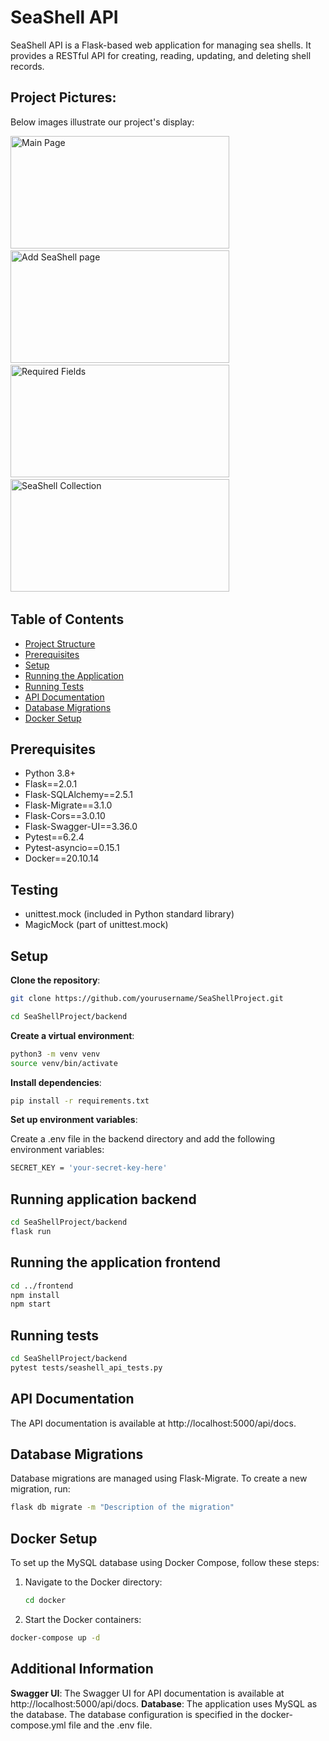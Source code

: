 # SeaShell API

SeaShell API is a Flask-based web application for managing sea shells. It provides a RESTful API for creating, reading, updating, and deleting shell records.

## Project Pictures:

Below images illustrate our project's display:

<p>
<img src="https://github.com/MahnoorFatima02/kone-challenge/blob/main/Images/MainPage.png" alt="Main Page" width="350" height="180" /> &nbsp;&nbsp;
<img src="https://github.com/MahnoorFatima02/kone-challenge/blob/main/Images/ShellAddForm.png" alt="Add SeaShell page" width="350" height="180" /> &nbsp;&nbsp;
<img src="https://github.com/MahnoorFatima02/kone-challenge/blob/main/Images/RequiredFields.png" alt="Required Fields" width="350" height="180" /> &nbsp;&nbsp;
<img src="https://github.com/MahnoorFatima02/kone-challenge/blob/main/Images/ShellCollection.png" alt="SeaShell Collection" width="350" height="180" /> &nbsp;&nbsp;
</p>

## Table of Contents

- [Project Structure](#project-structure)
- [Prerequisites](#prerequisites)
- [Setup](#setup)
- [Running the Application](#running-the-application)
- [Running Tests](#running-tests)
- [API Documentation](#api-documentation)
- [Database Migrations](#database-migrations)
- [Docker Setup](#docker-setup)

## Prerequisites

- Python 3.8+
- Flask==2.0.1
- Flask-SQLAlchemy==2.5.1
- Flask-Migrate==3.1.0
- Flask-Cors==3.0.10
- Flask-Swagger-UI==3.36.0
- Pytest==6.2.4
- Pytest-asyncio==0.15.1
- Docker==20.10.14

## Testing

- unittest.mock (included in Python standard library)
- MagicMock (part of unittest.mock)

## Setup 

**Clone the repository**:

   ```sh
   git clone https://github.com/yourusername/SeaShellProject.git

   cd SeaShellProject/backend
   ```

**Create a virtual environment**:

```sh
python3 -m venv venv
source venv/bin/activate
```

**Install dependencies**:

```sh  
pip install -r requirements.txt
``` 

**Set up environment variables**:

Create a .env file in the backend directory and add the following environment variables:
```sh 
SECRET_KEY = 'your-secret-key-here'
   ```


 ## Running application backend

```sh
cd SeaShellProject/backend
flask run
```
## Running the application frontend

```sh
cd ../frontend
npm install
npm start   
```

 ## Running tests

```sh
cd SeaShellProject/backend
pytest tests/seashell_api_tests.py
```

## API Documentation
The API documentation is available at http://localhost:5000/api/docs.

## Database Migrations
Database migrations are managed using Flask-Migrate. To create a new migration, run:
```sh
flask db migrate -m "Description of the migration"
```
## Docker Setup
To set up the MySQL database using Docker Compose, follow these steps:

1. Navigate to the Docker directory:
   ```sh
   cd docker 
   ```
2. Start the Docker containers:
```sh
docker-compose up -d
```
## Additional Information
**Swagger UI**: The Swagger UI for API documentation is available at http://localhost:5000/api/docs.
**Database**: The application uses MySQL as the database. The database configuration is specified in the docker-compose.yml file and the .env file.


